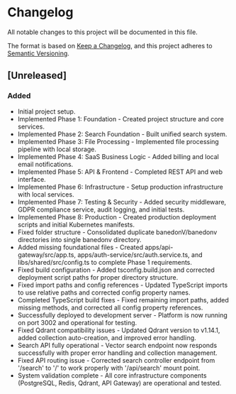 # Changelog

All notable changes to this project will be documented in this file.

The format is based on [Keep a Changelog](https://keepachangelog.com/en/1.0.0/),
and this project adheres to [Semantic Versioning](https://semver.org/spec/v2.0.0.html).

## [Unreleased]

### Added
- Initial project setup.
- Implemented Phase 1: Foundation - Created project structure and core services.
- Implemented Phase 2: Search Foundation - Built unified search system.
- Implemented Phase 3: File Processing - Implemented file processing pipeline with local storage.
- Implemented Phase 4: SaaS Business Logic - Added billing and local email notifications.
- Implemented Phase 5: API & Frontend - Completed REST API and web interface.
- Implemented Phase 6: Infrastructure - Setup production infrastructure with local services.
- Implemented Phase 7: Testing & Security - Added security middleware, GDPR compliance service, audit logging, and initial tests.
- Implemented Phase 8: Production - Created production deployment scripts and initial Kubernetes manifests.
- Fixed folder structure - Consolidated duplicate banedonV/banedonv directories into single banedonv directory.
- Added missing foundational files - Created apps/api-gateway/src/app.ts, apps/auth-service/src/auth.service.ts, and libs/shared/src/config.ts to complete Phase 1 requirements.
- Fixed build configuration - Added tsconfig.build.json and corrected deployment script paths for proper directory structure.
- Fixed import paths and config references - Updated TypeScript imports to use relative paths and corrected config property names.
- Completed TypeScript build fixes - Fixed remaining import paths, added missing methods, and corrected all config property references.
- Successfully deployed to development server - Platform is now running on port 3002 and operational for testing.
- Fixed Qdrant compatibility issues - Updated Qdrant version to v1.14.1, added collection auto-creation, and improved error handling.
- Search API fully operational - Vector search endpoint now responds successfully with proper error handling and collection management.
- Fixed API routing issue - Corrected search controller endpoint from '/search' to '/' to work properly with '/api/search' mount point.
- System validation complete - All core infrastructure components (PostgreSQL, Redis, Qdrant, API Gateway) are operational and tested.
